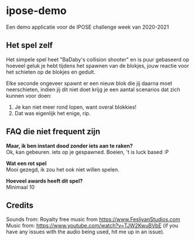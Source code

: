 # ipose-demo
Een demo applicatie voor de IPOSE challenge week van 2020-2021


## Het spel zelf
Het simpele spel heet "BaDaby's collision shooter" en is puur gebaseerd op hoeveel geluk je hebt tijdens het spawnen van de blokjes, jouw reactie voor het schieten op de blokjes en gedult.

Elke seconde ongeveer spawnt er een nieuw blok die jij daarna moet neerschieten, indien jij dit niet doet krijg je een aantal scenarios dat zich kunnen voor doen:
1. Je kan niet meer rond lopen, want overal blokkies!
2. Dat was eigenlijk het enige, rip.

## FAQ die niet frequent zijn
**Maar, ik ben instant dood zonder iets aan te raken?**
<br>Ok, kan gebeuren. iets op je gespawned. Boeien, 't is luck based :P

**Wat een rot spel**
<br>Mooi gezegd, ik zou het ook niet willen spelen.

**Hoeveel awards heeft dit spel?**
<br>Minimaal 10

## Credits
Sounds from: Royalty free music from https://www.FesliyanStudios.com
Music from: https://www.youtube.com/watch?v=TJW2KwuBVbE (if you have any issues with the audio being used, hit me up in an issue).
